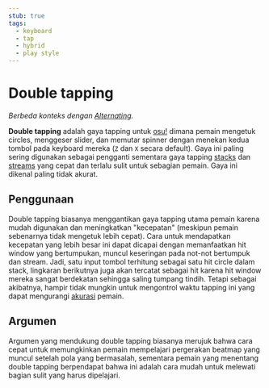 ```yaml
---
stub: true
tags:
  - keyboard
  - tap
  - hybrid
  - play style
---
```


# Double tapping

*Berbeda konteks dengan [Alternating](/wiki/Play_style/Alternating).*

**Double tapping** adalah gaya tapping untuk [osu!](/wiki/Game_mode/osu!) dimana pemain mengetuk circles, menggeser slider, dan memutar spinner dengan menekan kedua tombol pada keyboard mereka (`Z` dan `X` secara default). Gaya ini paling sering digunakan sebagai pengganti sementara gaya tapping [stacks](/wiki/Mapping_Techniques/Stack) dan [streams](/wiki/Beatmap/Pattern/Stream) yang cepat dan terlalu sulit untuk sebagian pemain. Gaya ini dikenal paling tidak akurat.

## Penggunaan

Double tapping biasanya menggantikan gaya tapping utama pemain karena mudah digunakan dan meningkatkan "kecepatan" (meskipun pemain sebenarnya tidak mengetuk lebih cepat). Cara untuk mendapatkan kecepatan yang lebih besar ini dapat dicapai dengan memanfaatkan hit window yang bertumpukan, muncul keseringan pada not-not bertumpuk dan stream. Jadi, satu input tombol terhitung sebagai satu hit circle dalam stack, lingkaran berikutnya juga akan tercatat sebagai hit karena hit window mereka sangat berdekatan sehingga saling tumpang tindih. Tetapi sebagai akibatnya, hampir tidak mungkin untuk mengontrol waktu tapping ini yang dapat mengurangi [akurasi](/wiki/Accuracy) pemain.

## Argumen

Argumen yang mendukung double tapping biasanya merujuk bahwa cara cepat untuk memungkinkan pemain mempelajari pergerakan beatmap yang muncul setelah pola yang bermasalah, sementara pemain yang menentang double tapping berpendapat bahwa ini adalah cara mudah untuk melewati bagian sulit yang harus dipelajari.
	
